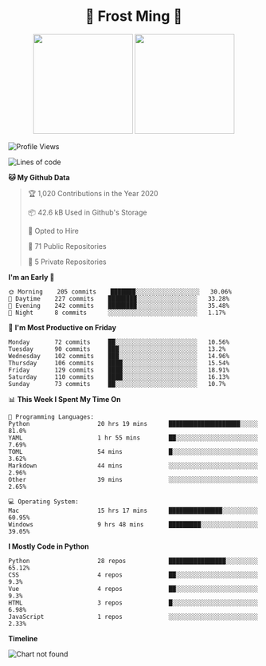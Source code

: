 <h1 align="center">🦄 Frost Ming 🐍</h1>

<p align="center">
  <img height="200" src="https://github-readme-stats.vercel.app/api?username=frostming&show_icons=true&theme=dracula&include_all_commits=true" />
  <img height="200" src="https://github-readme-stats.vercel.app/api/top-langs/?username=frostming&theme=dracula&show_icons=true" />
</p>

<!--START_SECTION:waka-->
![Profile Views](http://img.shields.io/badge/Profile%20Views-10-blue)

![Lines of code](https://img.shields.io/badge/From%20Hello%20World%20I%27ve%20Written-14.0%20million%20lines%20of%20code-blue)

**🐱 My Github Data** 

> 🏆 1,020 Contributions in the Year 2020
 > 
> 📦 42.6 kB Used in Github's Storage 
 > 
> 💼 Opted to Hire
 > 
> 📜 71 Public Repositories
 > 
> 🔑 5 Private Repositories 

**I'm an Early 🐤** 

```text
🌞 Morning    205 commits    ███████░░░░░░░░░░░░░░░░░░   30.06% 
🌆 Daytime    227 commits    ████████░░░░░░░░░░░░░░░░░   33.28% 
🌃 Evening    242 commits    ████████░░░░░░░░░░░░░░░░░   35.48% 
🌙 Night      8 commits      ░░░░░░░░░░░░░░░░░░░░░░░░░   1.17%

```
📅 **I'm Most Productive on Friday** 

```text
Monday       72 commits     ██░░░░░░░░░░░░░░░░░░░░░░░   10.56% 
Tuesday      90 commits     ███░░░░░░░░░░░░░░░░░░░░░░   13.2% 
Wednesday    102 commits    ███░░░░░░░░░░░░░░░░░░░░░░   14.96% 
Thursday     106 commits    ████░░░░░░░░░░░░░░░░░░░░░   15.54% 
Friday       129 commits    ████░░░░░░░░░░░░░░░░░░░░░   18.91% 
Saturday     110 commits    ████░░░░░░░░░░░░░░░░░░░░░   16.13% 
Sunday       73 commits     ██░░░░░░░░░░░░░░░░░░░░░░░   10.7%

```


📊 **This Week I Spent My Time On** 

```text
💬 Programming Languages: 
Python                   20 hrs 19 mins      ████████████████████░░░░░   81.0% 
YAML                     1 hr 55 mins        ██░░░░░░░░░░░░░░░░░░░░░░░   7.69% 
TOML                     54 mins             █░░░░░░░░░░░░░░░░░░░░░░░░   3.62% 
Markdown                 44 mins             ░░░░░░░░░░░░░░░░░░░░░░░░░   2.96% 
Other                    39 mins             ░░░░░░░░░░░░░░░░░░░░░░░░░   2.65%

💻 Operating System: 
Mac                      15 hrs 17 mins      ███████████████░░░░░░░░░░   60.95% 
Windows                  9 hrs 48 mins       █████████░░░░░░░░░░░░░░░░   39.05%

```

**I Mostly Code in Python** 

```text
Python                   28 repos            ████████████████░░░░░░░░░   65.12% 
CSS                      4 repos             ██░░░░░░░░░░░░░░░░░░░░░░░   9.3% 
Vue                      4 repos             ██░░░░░░░░░░░░░░░░░░░░░░░   9.3% 
HTML                     3 repos             █░░░░░░░░░░░░░░░░░░░░░░░░   6.98% 
JavaScript               1 repos             ░░░░░░░░░░░░░░░░░░░░░░░░░   2.33%

```


**Timeline**

![Chart not found](https://github.com/frostming/frostming/blob/master/charts/bar_graph.png) 


<!--END_SECTION:waka-->
